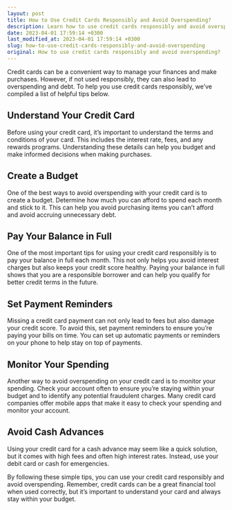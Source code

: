```yaml
---
layout: post
title: How to Use Credit Cards Responsibly and Avoid Overspending?
description: Learn how to use credit cards responsibly and avoid overspending by following these helpful tips.
date: 2023-04-01 17:59:14 +0300
last_modified_at: 2023-04-01 17:59:14 +0300
slug: how-to-use-credit-cards-responsibly-and-avoid-overspending
original: How to use credit cards responsibly and avoid overspending?
---
```

Credit cards can be a convenient way to manage your finances and make purchases. However, if not used responsibly, they can also lead to overspending and debt. To help you use credit cards responsibly, we’ve compiled a list of helpful tips below.

## Understand Your Credit Card

Before using your credit card, it’s important to understand the terms and conditions of your card. This includes the interest rate, fees, and any rewards programs. Understanding these details can help you budget and make informed decisions when making purchases.

## Create a Budget

One of the best ways to avoid overspending with your credit card is to create a budget. Determine how much you can afford to spend each month and stick to it. This can help you avoid purchasing items you can’t afford and avoid accruing unnecessary debt.

## Pay Your Balance in Full

One of the most important tips for using your credit card responsibly is to pay your balance in full each month. This not only helps you avoid interest charges but also keeps your credit score healthy. Paying your balance in full shows that you are a responsible borrower and can help you qualify for better credit terms in the future.

## Set Payment Reminders

Missing a credit card payment can not only lead to fees but also damage your credit score. To avoid this, set payment reminders to ensure you’re paying your bills on time. You can set up automatic payments or reminders on your phone to help stay on top of payments.

## Monitor Your Spending

Another way to avoid overspending on your credit card is to monitor your spending. Check your account often to ensure you’re staying within your budget and to identify any potential fraudulent charges. Many credit card companies offer mobile apps that make it easy to check your spending and monitor your account.

## Avoid Cash Advances

Using your credit card for a cash advance may seem like a quick solution, but it comes with high fees and often high interest rates. Instead, use your debit card or cash for emergencies.

By following these simple tips, you can use your credit card responsibly and avoid overspending. Remember, credit cards can be a great financial tool when used correctly, but it’s important to understand your card and always stay within your budget.